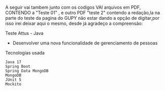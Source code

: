 A seguir vai tambem junto com os codigos VAI arquivos em PDF, CONTENDO a "Teste 01" , e outro PDF "teste 2" contendo a redação,la na parte do teste da pagina do GUPY não estar dando a opção de digitar,por isso irei deixar aqui o mesmo, desde já agradeço a compreensão:


Teste Attus - Java 
- Desenvolver uma nova funcionalidade de gerenciamento de pessoas

Tecnologias usada

    Java 17 
    Spring Boot
    Spring Data MongoDB
    MongoDB 
    JUnit 5 
    Mockito
